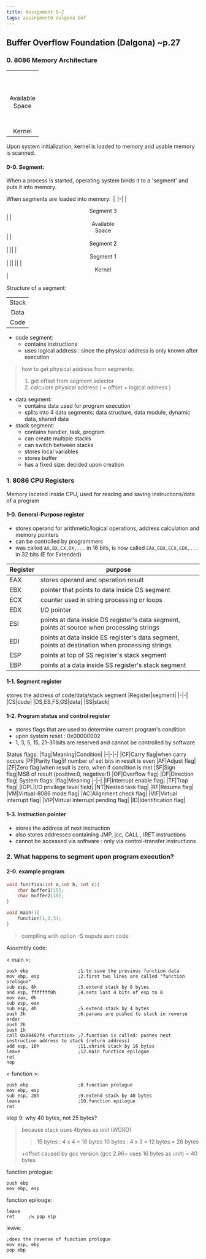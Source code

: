 ```yaml
---
title: Assignment 0-2
tags: assingment0 dalgona bof
---
```

## Buffer Overflow Foundation (Dalgona) ~p.27

### 0. 8086 Memory Architecture
||
|-|
|<center><br><br><br>Available<br>Space<br><br><br></center>|
|<center>Kernel</center>|

Upon system initialization, kernel is loaded to memory and usable memory is scanned.

#### 0-0. Segment:
When a process is started, operating system binds it to a 'segment' and puts it into memory.

When segments are loaded into memory:
||
|-|
|<center>Segment 3</center>|
|<center>Available<br>Space</center>|
|<center>Segment 2</center>|
||
|<center>Segment 1</center>|
||
||
|<center>Kernel</center>|


Structure of a segment:

||
|-|
|<center>Stack</center>|
|<center>Data</center>|
|<center>Code</center>|

- code segment:
	- contains instructions
	- uses logical address : since the physical address is only known after execution
> how to get physical address from segments:
> 1. get offset from segment selector
> 2. calculate physical address ( = offset + logical address )
- data segment:
	- contains data used for program execution
	- splits into 4 data segments: data structure, data module, dynamic data, shared data
- stack segment:
	- contains handler, task, program
	- can create multiple stacks
	- can switch between stacks
	- stores local variables
	- stores buffer
	- has a fixed size: decided upon creation

### 1. 8086 CPU Registers
Memory located inside CPU, used for reading and saving instructions/data of a program
#### 1-0. General-Purpose register
- stores operand for arithmetic/logical operations, address calculation and memory pointers 
- can be controlled by programmers
- was called `AX,BX,CX,DX,...` in 16 bits, is now called `EAX,EBX,ECX,EDX,...` in 32 bits (E for Extended)

|Register|purpose|
|-|-|
|EAX|stores operand and operation result|
|EBX|pointer that points to data inside DS segment|
|ECX|counter used in string processing or loops|
|EDX|I/O pointer|
|ESI|points at data inside DS register's data segment, points at source when processing strings|
|EDI|points at data inside ES register's data segment, points at destination when processing strings|
|ESP|points at top of SS register's stack segment|
|EBP|points at a data inside SS register's stack segment|

#### 1-1. Segment register
stores the address of code/data/stack segment
|Register|segment|
|-|-|
|CS|code|
|DS,ES,FS,GS|data|
|SS|stack|
#### 1-2. Program status and control register
- stores flags that are used to determine current program's condition
- upon system reset : 0x00000002
- 1, 3, 5, 15, 21-31 bits are reserved and cannot be controlled by software


Status flags:
|flag|Meaning|Condition|
|-|-|-|
|CF|Carry flag|when carry occurs
|PF|Parity flag|if number of set bits in result is even
|AF|Adjust flag|
|ZF|Zero flag|when result is zero, when if condition is met
|SF|Sign flag|MSB of result (positive:0, negative:1)
|OF|Overflow flag|
|DF|Direction flag|
System flags:
|flag|Meaning
|-|-|
|IF|Interrupt enable flag|
|TF|Trap flag|
|IOPL|I/O privilege level field|
|NT|Nested task flag|
|RF|Resume flag|
|VM|Virtual-8086 mode flag|
|AC|Alignment check flag|
|VIF|Virtual interrupt flag|
|VIP|Virtual interrupt pending flag|
|ID|Identification flag|

#### 1-3. Instruction pointer
- stores the address of next instruction
- also stores addresses containing JMP, jcc, CALL , IRET instructions
- cannot be accessed via software : only via control-transfer instructions

### 2. What happens to segment upon program execution?
#### 2-0. example program
```c
void function(int a,int b, int c){
	char buffer1[15];
	char buffer2[10];
}

void main(){
	function(1,2,3);
}
```
> compiling with option -S ouputs asm code

Assembly code:

< main >:
```assembly
push ebp                  ;1.to save the previous function data 
mov ebp, esp              ;2.first two lines are called "function prologue"
sub esp, 8h               ;3.extend stack by 8 bytes
and esp, fffffff0h        ;4.sets last 4 bits of esp to 0
mov eax, 0h					
sub esp, eax
sub esp, 4h               ;5.extend stack by 4 bytes
push 3h                   ;6.params are pushed to stack in reverse order
push 2h
push 1h
call 0x80482f4 <function> ;7.function is called: pushes next instruction address to stack (return address)
add esp, 10h              ;11.shrink stack by 16 bytes
leave                     ;12.main function epilogue
ret
nop
```
< function >:
```assembly
push ebp                  ;8.function prologue
mov ebp, esp
sub esp, 28h              ;9.extend stack by 40 bytes
leave                     ;10.function epilogue
ret
```
step 9: why 40 bytes, not 25 bytes?
>because stack uses 4bytes as unit (WORD)
>> 15 bytes : 4 x 4 = 16 bytes
>> 10 bytes : 4 x 3 = 12 bytes
>> = 28 bytes
>
>+offset caused by gcc version (gcc 2.96+ uses 16 bytes as unit)
>= 40 bytes

function prologue:
```assembly
push ebp
mov ebp, esp
```
function epilouge:
```assembly
leave
ret		;≒ pop eip
```
leave:
```assembly
;does the reverse of function prologue
mov esp, ebp
pop ebp
```

